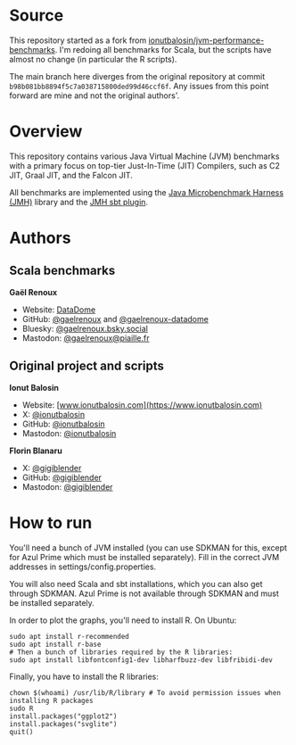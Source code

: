 # Source

This repository started as a fork from [ionutbalosin/jvm-performance-benchmarks](https://github.com/ionutbalosin/jvm-performance-benchmarks).
I'm redoing all benchmarks for Scala, but the scripts have almost no change (in particular the R scripts). 

The main branch here diverges from the original repository at commit `b98b081bb8894f5c7a038715800ded99d46ccf6f`.
Any issues from this point forward are mine and not the original authors'.


# Overview

This repository contains various Java Virtual Machine (JVM) benchmarks with a primary focus on top-tier Just-In-Time (JIT) Compilers, such as C2 JIT, Graal JIT, and the Falcon JIT.

All benchmarks are implemented using the [Java Microbenchmark Harness (JMH)](https://github.com/openjdk/jmh) library and the [JMH sbt plugin](https://github.com/sbt/sbt-jmh).


# Authors

## Scala benchmarks

**Gaël Renoux**
- Website: [DataDome](https://datadome.co)
- GitHub: [@gaelrenoux](https://github.com/gaelrenoux-datadome) and [@gaelrenoux-datadome](https://github.com/gaelrenoux-datadome)
- Bluesky: [@gaelrenoux.bsky.social](https://bsky.app/profile/gaelrenoux.bsky.social)
- Mastodon: [@gaelrenoux@piaille.fr](https://piaille.fr/@gaelrenoux)

## Original project and scripts

**Ionut Balosin**
- Website: [www.ionutbalosin.com](https://www.ionutbalosin.com)
- X: [@ionutbalosin](https://twitter.com/ionutbalosin)
- GitHub: [@ionutbalosin](https://github.com/ionutbalosin)
- Mastodon: [@ionutbalosin](https://mastodon.social/@ionutbalosin)

**Florin Blanaru**
- X: [@gigiblender](https://twitter.com/gigiblender)
- GitHub: [@gigiblender](https://github.com/gigiblender)
- Mastodon: [@gigiblender](https://mastodon.online/@gigiblender)


# How to run

You'll need a bunch of JVM installed (you can use SDKMAN for this, except for Azul Prime which must be installed separately).
Fill in the correct JVM addresses in settings/config.properties.

You will also need Scala and sbt installations, which you can also get through SDKMAN.
Azul Prime is not available through SDKMAN and must be installed separately.

In order to plot the graphs, you'll need to install R. On Ubuntu:
```
sudo apt install r-recommended
sudo apt install r-base
# Then a bunch of libraries required by the R libraries:
sudo apt install libfontconfig1-dev libharfbuzz-dev libfribidi-dev
```

Finally, you have to install the R libraries:
```
chown $(whoami) /usr/lib/R/library # To avoid permission issues when installing R packages
sudo R
install.packages("ggplot2")
install.packages("svglite")
quit()
```
